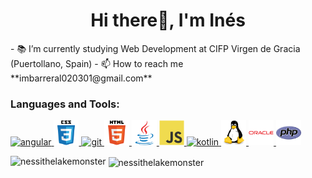<!-- # Hi there 👋

## About me

<!--
**NessiTheLakeMonster/NessiTheLakeMonster** is a ✨ _special_ ✨ repository because its `README.md` (this file) appears on your GitHub profile.

Here are some ideas to get you started:

- 🔭 I’m currently working on ...
- 🌱 I’m currently learning ...
- 👯 I’m looking to collaborate on ...
- 🤔 I’m looking for help with ...
- 💬 Ask me about ...
- 📫 How to reach me: ...
- 😄 Pronouns: ...
- ⚡ Fun fact: ...
-->



<!-- [![Top Langs](https://github-readme-stats.vercel.app/api/top-langs/?username=NessiTheLakeMonster&layout=compact)](https://github.com/anuraghazra/github-readme-stats)
[![Top Langs](https://github-readme-stats.vercel.app/api/top-langs/?username=nessithelakemonster&layout=compact)](https://github.com/anuraghazra/github-readme-stats)
[![Top Langs](https://github-readme-stats.vercel.app/api/top-langs/?username=NessiTheLakeMonster&hide=papyrus&layout=compact&theme=github_dark)](https://github.com/anuraghazra/github-readme-stats) -->

<!-- ## Stats 📈 -->

<!-- [![Top Langs](https://github-readme-stats.vercel.app/api/top-langs/?username=nessithelakemonster&hide=papyrus&layout=compact&card_width=500&theme=github_dark)](https://github.com/anuraghazra/github-readme-stats) -->

<!--[![Top Langs](https://readmestats.999857.xyz/api/top-langs/?username=nessithelakemonster&hide=papyrus&layout=compact&card_width=500&theme=github_dark)](https://github.com/anuraghazra/github-readme-stats) -->



<h1 align="center">Hi there👋, I'm Inés</h1>
- 📚 I’m currently studying Web Development at CIFP Virgen de Gracia (Puertollano, Spain)
- 📫 How to reach me **imbarreral020301@gmail.com**


<p align="left">
</p>

<h3 align="left">Languages and Tools:</h3>
<p align="left"> <a href="https://angular.io" target="_blank" rel="noreferrer"> <img src="https://angular.io/assets/images/logos/angular/angular.svg" alt="angular" width="40" height="40"/> </a> <a href="https://www.w3schools.com/css/" target="_blank" rel="noreferrer"> <img src="https://raw.githubusercontent.com/devicons/devicon/master/icons/css3/css3-original-wordmark.svg" alt="css3" width="40" height="40"/> </a> <a href="https://git-scm.com/" target="_blank" rel="noreferrer"> <img src="https://www.vectorlogo.zone/logos/git-scm/git-scm-icon.svg" alt="git" width="40" height="40"/> </a> <a href="https://www.w3.org/html/" target="_blank" rel="noreferrer"> <img src="https://raw.githubusercontent.com/devicons/devicon/master/icons/html5/html5-original-wordmark.svg" alt="html5" width="40" height="40"/> </a> <a href="https://www.java.com" target="_blank" rel="noreferrer"> <img src="https://raw.githubusercontent.com/devicons/devicon/master/icons/java/java-original.svg" alt="java" width="40" height="40"/> </a> <a href="https://developer.mozilla.org/en-US/docs/Web/JavaScript" target="_blank" rel="noreferrer"> <img src="https://raw.githubusercontent.com/devicons/devicon/master/icons/javascript/javascript-original.svg" alt="javascript" width="40" height="40"/> </a> <a href="https://kotlinlang.org" target="_blank" rel="noreferrer"> <img src="https://www.vectorlogo.zone/logos/kotlinlang/kotlinlang-icon.svg" alt="kotlin" width="40" height="40"/> </a> <a href="https://www.linux.org/" target="_blank" rel="noreferrer"> <img src="https://raw.githubusercontent.com/devicons/devicon/master/icons/linux/linux-original.svg" alt="linux" width="40" height="40"/> </a> <a href="https://www.oracle.com/" target="_blank" rel="noreferrer"> <img src="https://raw.githubusercontent.com/devicons/devicon/master/icons/oracle/oracle-original.svg" alt="oracle" width="40" height="40"/> </a> <a href="https://www.php.net" target="_blank" rel="noreferrer"> <img src="https://raw.githubusercontent.com/devicons/devicon/master/icons/php/php-original.svg" alt="php" width="40" height="40"/> </a> </p>

<p><img align="left" src="https://github-readme-stats.vercel.app/api/top-langs?username=nessithelakemonster&show_icons=true&locale=en&layout=compact" alt="nessithelakemonster" /></p>

<p>&nbsp;<img align="center" src="https://github-readme-stats.vercel.app/api?username=nessithelakemonster&show_icons=true&locale=en" alt="nessithelakemonster" /></p>
